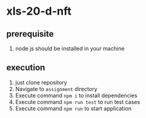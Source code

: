 # xls-20-d-nft

## prerequisite
1) node js should be installed in your machine

## execution
1) just clone repository
2) Navigate to `assignment` directory
3) Execute command `npm i` to install dependencies
4) Execute command `npm run test` to run test cases
5) Execute command `npm run` to start application
